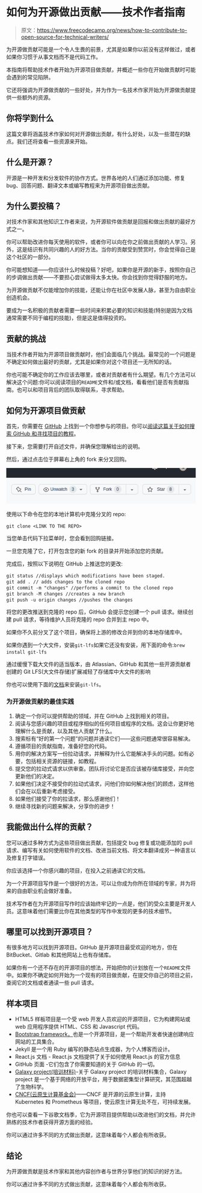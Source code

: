 # 如何为开源做出贡献——技术作者指南

> 原文：<https://www.freecodecamp.org/news/how-to-contribute-to-open-source-for-technical-writers/>

为开源做贡献可能是一个令人生畏的前景，尤其是如果你以前没有这样做过，或者如果你习惯于从事文档而不是代码工作。

本指南将帮助技术作者开始为开源项目做贡献，并概述一些你在开始做贡献时可能会遇到的常见陷阱。

它还将强调为开源做贡献的一些好处，并为作为一名技术作家开始为开源做贡献提供一些额外的资源。

## 你将学到什么

这篇文章将涵盖技术作家如何对开源做出贡献，有什么好处，以及一些潜在的缺点。我们还将查看一些资源来开始。

## 什么是开源？

开源是一种开发和分发软件的协作方式。世界各地的人们通过添加功能、修复 bug、回答问题、翻译文本或编写教程来为开源项目做出贡献。

## 为什么要投稿？

对技术作家和其他知识工作者来说，为开源软件做贡献是回报和做出贡献的最好方式之一。

你可以帮助改进你每天使用的软件，或者你可以向在你之前做出贡献的人学习。另外，这是结识有共同兴趣的人的好方法。当你的贡献受到赞赏时，你会觉得自己是这个社区的一部分。

你可能想知道——你应该什么时候投稿？好吧，如果你是开源的新手，按照你自己的步调做出贡献——不要担心尝试做得太多太快。你会找到你觉得舒服的地方。

为开源做贡献不仅能增加你的技能，还能让你在社区中发展人脉，甚至为自由职业创造机会。

要成为一名积极的贡献者需要一些时间来积累必要的知识和技能(特别是因为文档通常需要不同于编程的技能)，但是这是值得投资的。

## 贡献的挑战

当技术作者开始为开源项目做贡献时，他们会面临几个挑战。最常见的一个问题是不确定如何做出最好的贡献，尤其是如果你对这个项目还一无所知的话。

你也可能不确定你的工作应该去哪里，或者对贡献者有什么期望。有几个方法可以解决这个问题:你可以阅读项目的`README`文件和/或文档，看看他们是否有贡献指南。也可以和项目背后的团队取得联系，寻求帮助。

## 如何为开源项目做贡献

首先，你需要在 [GitHub](https://github.com/) 上找到一个你想参与的项目。你可以[阅读这篇关于如何搜索 GitHub 和寻找项目的教程](https://www.freecodecamp.org/news/github-search-tips/)。

接下来，您需要打开自述文件，并确保您理解给出的说明。

然后，通过点击位于屏幕右上角的 fork 来分叉回购。

![x3IyU70meecZi1qYS4_CCZW0cOZqpcTdVfKjG3_TpM1TJj_tH15FhNaKmrAL2bl8fTU7fcUAditd6AzqJbJItmCavBxQObpD2bAJCRlYds-sX-Z3iyA4b_pajXsOnAJM1_8tbPdbyOGNrXyxCfu1Qk-x3AyDrtDrFxbbxlmIaSSwaj3kYX87ELMUSQ](img/4f03674441aa09564e792da90881b88d.png)

使用以下命令在您的本地计算机中克隆分叉的 repo:

```
git clone <LINK TO THE REPO>
```

当您单击代码下拉菜单时，您会看到回购链接。

一旦您克隆了它，打开包含您的新 fork 的目录并开始添加您的贡献。

完成后，按照以下说明在 GitHub 上推送您的更改:

```
git status //displays which modifications have been staged.
git add . // adds changes to the cloned repo
git commit -m "changes" //performs a commit to the cloned repo
git branch -M changes //creates a new branch
git push -u origin changes //pushes the changes
```

将您的更改推送到克隆的 repo 后，GitHub 会提示您创建一个 pull 请求。继续创建 pull 请求，等待维护人员将克隆的 repo 合并到主 repo 中。

如果你不久前分叉了这个项目，确保将上游的修改合并到你的本地存储库中。

如果你遇到一个大文件，安装`git-lfs`如果它还没有安装，用下面的命令:`brew install git-lfs`

通过缓慢下载大文件的适当版本，由 Atlassian、GitHub 和其他一些开源贡献者创建的 Git LFS(大文件存储)扩展减轻了存储库中大文件的影响

你也可以使用下面的[文档](https://docs.github.com/en/repositories/working-with-files/managing-large-files/installing-git-large-file-storage)来安装`git-lfs`。

### 为开源做贡献的最佳实践

1.  确定一个你可以提供帮助的领域，并在 GitHub 上找到相关的项目。
2.  阅读与您感兴趣的项目或程序相似的任何项目或程序的文档。这会让你更好地理解什么是贡献，以及其他人贡献了什么。
3.  搜索标有“好的第一个问题”的问题并通读它们——这些问题通常很容易解决。
4.  遵循项目的贡献指南，准备好您的代码。
5.  用你的解决方案写一份拉动请求，并解释为什么它能解决手头的问题。如有必要，包括相关资源的链接，如教程。
6.  提交您的拉动式请求以供审查。团队将讨论它是否应该被存储库接受，并向您更新他们的决定。
7.  如果他们决定不接受你的拉动式请求，问他们你如何解决他们的顾虑，这样他们会在以后重新考虑接受。
8.  如果他们接受了你的拉请求，那么感谢他们！
9.  继续寻找新的问题来解决，分享你的进步！

## 我能做出什么样的贡献？

您可以通过多种方式为这些项目做出贡献，包括提交 bug 修复或功能添加的 pull 请求、编写有关如何使用软件的文档、改进当前文档、将文本翻译成另一种语言以及修复打字错误。

你应该选择一个你感兴趣的项目，在投入之前通读它的文档。

为一个开源项目写作是一个很好的方法，可以让你成为你所在领域的专家，并为将来的自由职业机会做好准备。

技术写作者在为开源项目写作时应该始终牢记的一点是，他们的受众主要是开发人员。这意味着他们需要比你在其他类型的写作中发现的更多的技术细节。

## 哪里可以找到开源项目？

有很多地方可以找到开源项目。GitHub 是开源项目最受欢迎的地方，但在 BitBucket、Gitlab 和其他网站上也有存储库。

如果你有一个还不存在的开源项目的想法，开始把你的计划放在一个`README`文件中。如果你不确定如何开始为一个现有的项目做贡献，在提交你自己的项目之前，查阅它的文档或者通读一些 pull 请求。

## **样本项目**

*   HTML5 样板项目是一个受 web 开发人员欢迎的开源项目，它为构建网站或 web 应用程序提供 HTML、CSS 和 Javascript 代码。
*   [Bootstrap framework，](https://github.com/twbs)也是一个开源项目，是一个帮助开发者快速创建响应网站的工具集合。
*   Jekyll 是一个用 Ruby 编写的静态站点生成器，为个人博客而设计。
*   React.js 文档 - React.js 文档提供了关于如何使用 React.js 的官方信息
*   GitHub 页面 -它们包含了你需要知道的关于 GitHub 的一切。
*   [Galaxy project(培训材料)](https://github.com/galaxyproject/training-material)-关于 Galaxy project 的培训材料集合，Galaxy project 是一个基于网络的开放平台，用于数据密集型计算研究，其范围超越了生物科学。
*   [CNCF(云原生计算基金会)](https://github.com/cncf)——CNCF 是开源的云原生计算，主持 Kubernetes 和 Prometheus 等项目，使云原生计算无处不在，可持续发展。

你也可以查看一下谷歌文档季，它为开源项目提供帮助以改进他们的文档，并允许熟练的技术作者获得开源方面的经验。

你可以通过许多不同的方式做出贡献，这意味着每个人都会有所收获。

## **结论**

为开源做贡献是技术作家和其他内容创作者与世界分享他们的知识的好方法。

你可以通过许多不同的方式做出贡献，这意味着每个人都会有所收获。